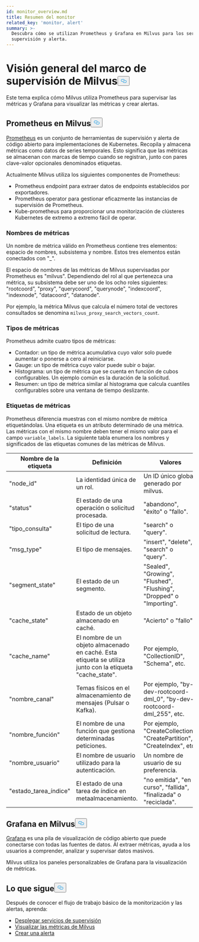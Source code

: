 ```yaml
---
id: monitor_overview.md
title: Resumen del monitor
related_key: 'monitor, alert'
summary: >-
  Descubra cómo se utilizan Prometheus y Grafana en Milvus para los servicios de
  supervisión y alerta.
---
```

<h1 id="Milvus-monitoring-framework-overview" class="common-anchor-header">Visión general del marco de supervisión de Milvus<button data-href="#Milvus-monitoring-framework-overview" class="anchor-icon" translate="no">
      <svg translate="no"
        aria-hidden="true"
        focusable="false"
        height="20"
        version="1.1"
        viewBox="0 0 16 16"
        width="16"
      >
        <path
          fill="#0092E4"
          fill-rule="evenodd"
          d="M4 9h1v1H4c-1.5 0-3-1.69-3-3.5S2.55 3 4 3h4c1.45 0 3 1.69 3 3.5 0 1.41-.91 2.72-2 3.25V8.59c.58-.45 1-1.27 1-2.09C10 5.22 8.98 4 8 4H4c-.98 0-2 1.22-2 2.5S3 9 4 9zm9-3h-1v1h1c1 0 2 1.22 2 2.5S13.98 12 13 12H9c-.98 0-2-1.22-2-2.5 0-.83.42-1.64 1-2.09V6.25c-1.09.53-2 1.84-2 3.25C6 11.31 7.55 13 9 13h4c1.45 0 3-1.69 3-3.5S14.5 6 13 6z"
        ></path>
      </svg>
    </button></h1><p>Este tema explica cómo Milvus utiliza Prometheus para supervisar las métricas y Grafana para visualizar las métricas y crear alertas.</p>
<h2 id="Prometheus-in-Milvus" class="common-anchor-header">Prometheus en Milvus<button data-href="#Prometheus-in-Milvus" class="anchor-icon" translate="no">
      <svg translate="no"
        aria-hidden="true"
        focusable="false"
        height="20"
        version="1.1"
        viewBox="0 0 16 16"
        width="16"
      >
        <path
          fill="#0092E4"
          fill-rule="evenodd"
          d="M4 9h1v1H4c-1.5 0-3-1.69-3-3.5S2.55 3 4 3h4c1.45 0 3 1.69 3 3.5 0 1.41-.91 2.72-2 3.25V8.59c.58-.45 1-1.27 1-2.09C10 5.22 8.98 4 8 4H4c-.98 0-2 1.22-2 2.5S3 9 4 9zm9-3h-1v1h1c1 0 2 1.22 2 2.5S13.98 12 13 12H9c-.98 0-2-1.22-2-2.5 0-.83.42-1.64 1-2.09V6.25c-1.09.53-2 1.84-2 3.25C6 11.31 7.55 13 9 13h4c1.45 0 3-1.69 3-3.5S14.5 6 13 6z"
        ></path>
      </svg>
    </button></h2><p><a href="https://prometheus.io/docs/introduction/overview/">Prometheus</a> es un conjunto de herramientas de supervisión y alerta de código abierto para implementaciones de Kubernetes. Recopila y almacena métricas como datos de series temporales. Esto significa que las métricas se almacenan con marcas de tiempo cuando se registran, junto con pares clave-valor opcionales denominados etiquetas.</p>
<p>Actualmente Milvus utiliza los siguientes componentes de Prometheus:</p>
<ul>
<li>Prometheus endpoint para extraer datos de endpoints establecidos por exportadores.</li>
<li>Prometheus operator para gestionar eficazmente las instancias de supervisión de Prometheus.</li>
<li>Kube-prometheus para proporcionar una monitorización de clústeres Kubernetes de extremo a extremo fácil de operar.</li>
</ul>
<h3 id="Metric-names" class="common-anchor-header">Nombres de métricas</h3><p>Un nombre de métrica válido en Prometheus contiene tres elementos: espacio de nombres, subsistema y nombre. Estos tres elementos están conectados con "_".</p>
<p>El espacio de nombres de las métricas de Milvus supervisadas por Prometheus es "milvus". Dependiendo del rol al que pertenezca una métrica, su subsistema debe ser uno de los ocho roles siguientes: "rootcoord", "proxy", "querycoord", "querynode", "indexcoord", "indexnode", "datacoord", "datanode".</p>
<p>Por ejemplo, la métrica Milvus que calcula el número total de vectores consultados se denomina <code translate="no">milvus_proxy_search_vectors_count</code>.</p>
<h3 id="Metric-types" class="common-anchor-header">Tipos de métricas</h3><p>Prometheus admite cuatro tipos de métricas:</p>
<ul>
<li>Contador: un tipo de métrica acumulativa cuyo valor solo puede aumentar o ponerse a cero al reiniciarse.</li>
<li>Gauge: un tipo de métrica cuyo valor puede subir o bajar.</li>
<li>Histograma: un tipo de métrica que se cuenta en función de cubos configurables. Un ejemplo común es la duración de la solicitud.</li>
<li>Resumen: un tipo de métrica similar al histograma que calcula cuantiles configurables sobre una ventana de tiempo deslizante.</li>
</ul>
<h3 id="Metric-labels" class="common-anchor-header">Etiquetas de métricas</h3><p>Prometheus diferencia muestras con el mismo nombre de métrica etiquetándolas. Una etiqueta es un atributo determinado de una métrica. Las métricas con el mismo nombre deben tener el mismo valor para el campo <code translate="no">variable_labels</code>. La siguiente tabla enumera los nombres y significados de las etiquetas comunes de las métricas de Milvus.</p>
<table>
<thead>
<tr><th>Nombre de la etiqueta</th><th>Definición</th><th>Valores</th></tr>
</thead>
<tbody>
<tr><td>"node_id"</td><td>La identidad única de un rol.</td><td>Un ID único global generado por milvus.</td></tr>
<tr><td>"status"</td><td>El estado de una operación o solicitud procesada.</td><td>"abandono", "éxito" o "fallo".</td></tr>
<tr><td>"tipo_consulta"</td><td>El tipo de una solicitud de lectura.</td><td>"search" o "query".</td></tr>
<tr><td>"msg_type"</td><td>El tipo de mensajes.</td><td>"insert", "delete", "search" o "query".</td></tr>
<tr><td>"segment_state"</td><td>El estado de un segmento.</td><td>"Sealed", "Growing", "Flushed", "Flushing", "Dropped" o "Importing".</td></tr>
<tr><td>"cache_state"</td><td>Estado de un objeto almacenado en caché.</td><td>"Acierto" o "fallo".</td></tr>
<tr><td>"cache_name"</td><td>El nombre de un objeto almacenado en caché. Esta etiqueta se utiliza junto con la etiqueta "cache_state".</td><td>Por ejemplo, "CollectionID", "Schema", etc.</td></tr>
<tr><td>"nombre_canal"</td><td>Temas físicos en el almacenamiento de mensajes (Pulsar o Kafka).</td><td>Por ejemplo, "by-dev-rootcoord-dml_0", "by-dev-rootcoord-dml_255", etc.</td></tr>
<tr><td>"nombre_función"</td><td>El nombre de una función que gestiona determinadas peticiones.</td><td>Por ejemplo, "CreateCollection", "CreatePartition", "CreateIndex", etc.</td></tr>
<tr><td>"nombre_usuario"</td><td>El nombre de usuario utilizado para la autenticación.</td><td>Un nombre de usuario de su preferencia.</td></tr>
<tr><td>"estado_tarea_índice"</td><td>El estado de una tarea de índice en metaalmacenamiento.</td><td>"no emitida", "en curso", "fallida", "finalizada" o "reciclada".</td></tr>
</tbody>
</table>
<h2 id="Grafana-in-Milvus" class="common-anchor-header">Grafana en Milvus<button data-href="#Grafana-in-Milvus" class="anchor-icon" translate="no">
      <svg translate="no"
        aria-hidden="true"
        focusable="false"
        height="20"
        version="1.1"
        viewBox="0 0 16 16"
        width="16"
      >
        <path
          fill="#0092E4"
          fill-rule="evenodd"
          d="M4 9h1v1H4c-1.5 0-3-1.69-3-3.5S2.55 3 4 3h4c1.45 0 3 1.69 3 3.5 0 1.41-.91 2.72-2 3.25V8.59c.58-.45 1-1.27 1-2.09C10 5.22 8.98 4 8 4H4c-.98 0-2 1.22-2 2.5S3 9 4 9zm9-3h-1v1h1c1 0 2 1.22 2 2.5S13.98 12 13 12H9c-.98 0-2-1.22-2-2.5 0-.83.42-1.64 1-2.09V6.25c-1.09.53-2 1.84-2 3.25C6 11.31 7.55 13 9 13h4c1.45 0 3-1.69 3-3.5S14.5 6 13 6z"
        ></path>
      </svg>
    </button></h2><p><a href="https://grafana.com/docs/grafana/latest/introduction/">Grafana</a> es una pila de visualización de código abierto que puede conectarse con todas las fuentes de datos. Al extraer métricas, ayuda a los usuarios a comprender, analizar y supervisar datos masivos.</p>
<p>Milvus utiliza los paneles personalizables de Grafana para la visualización de métricas.</p>
<h2 id="Whats-next" class="common-anchor-header">Lo que sigue<button data-href="#Whats-next" class="anchor-icon" translate="no">
      <svg translate="no"
        aria-hidden="true"
        focusable="false"
        height="20"
        version="1.1"
        viewBox="0 0 16 16"
        width="16"
      >
        <path
          fill="#0092E4"
          fill-rule="evenodd"
          d="M4 9h1v1H4c-1.5 0-3-1.69-3-3.5S2.55 3 4 3h4c1.45 0 3 1.69 3 3.5 0 1.41-.91 2.72-2 3.25V8.59c.58-.45 1-1.27 1-2.09C10 5.22 8.98 4 8 4H4c-.98 0-2 1.22-2 2.5S3 9 4 9zm9-3h-1v1h1c1 0 2 1.22 2 2.5S13.98 12 13 12H9c-.98 0-2-1.22-2-2.5 0-.83.42-1.64 1-2.09V6.25c-1.09.53-2 1.84-2 3.25C6 11.31 7.55 13 9 13h4c1.45 0 3-1.69 3-3.5S14.5 6 13 6z"
        ></path>
      </svg>
    </button></h2><p>Después de conocer el flujo de trabajo básico de la monitorización y las alertas, aprenda:</p>
<ul>
<li><a href="/docs/es/v2.5.x/monitor.md">Desplegar servicios de supervisión</a></li>
<li><a href="/docs/es/v2.5.x/visualize.md">Visualizar las métricas de Milvus</a></li>
<li><a href="/docs/es/v2.5.x/alert.md">Crear una alerta</a></li>
</ul>
